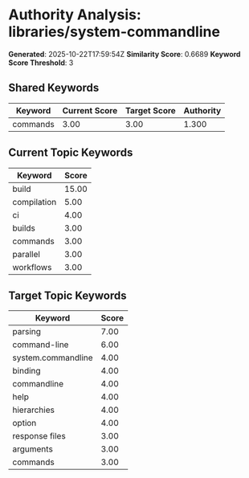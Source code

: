 # Authority Analysis: libraries/system-commandline

**Generated**: 2025-10-22T17:59:54Z
**Similarity Score**: 0.6689
**Keyword Score Threshold**: 3

## Shared Keywords

| Keyword | Current Score | Target Score | Authority |
|---------|---------------|--------------|-----------|
| commands | 3.00 | 3.00 | 1.300 |

## Current Topic Keywords

| Keyword | Score |
|---------|-------|
| build | 15.00 |
| compilation | 5.00 |
| ci | 4.00 |
| builds | 3.00 |
| commands | 3.00 |
| parallel | 3.00 |
| workflows | 3.00 |

## Target Topic Keywords

| Keyword | Score |
|---------|-------|
| parsing | 7.00 |
| command-line | 6.00 |
| system.commandline | 4.00 |
| binding | 4.00 |
| commandline | 4.00 |
| help | 4.00 |
| hierarchies | 4.00 |
| option | 4.00 |
| response files | 3.00 |
| arguments | 3.00 |
| commands | 3.00 |

